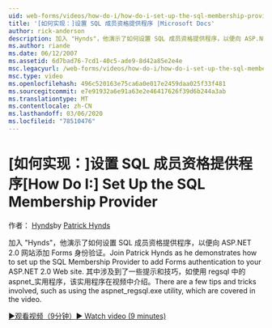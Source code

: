```yaml
---
uid: web-forms/videos/how-do-i/how-do-i-set-up-the-sql-membership-provider
title: '[如何实现：]设置 SQL 成员资格提供程序 |Microsoft Docs'
author: rick-anderson
description: 加入 "Hynds"，他演示了如何设置 SQL 成员资格提供程序，以便向 ASP.NET 2.0 网站添加 Forms 身份验证。 有一些提示 。
ms.author: riande
ms.date: 06/12/2007
ms.assetid: 6d7bad76-7cd1-40c5-ade9-8d42a85e2e4e
msc.legacyurl: /web-forms/videos/how-do-i/how-do-i-set-up-the-sql-membership-provider
msc.type: video
ms.openlocfilehash: 496c520163e75ca6a0e017e2459daa025f33f481
ms.sourcegitcommit: e7e91932a6e91a63e2e46417626f39d6b244a3ab
ms.translationtype: MT
ms.contentlocale: zh-CN
ms.lasthandoff: 03/06/2020
ms.locfileid: "78510476"
---
```

# <a name="how-do-i-set-up-the-sql-membership-provider"></a><span data-ttu-id="99f50-104">[如何实现：]设置 SQL 成员资格提供程序</span><span class="sxs-lookup"><span data-stu-id="99f50-104">[How Do I:] Set Up the SQL Membership Provider</span></span>

<span data-ttu-id="99f50-105">作者： [Hynds](https://twitter.com/patrickhynds)</span><span class="sxs-lookup"><span data-stu-id="99f50-105">by [Patrick Hynds](https://twitter.com/patrickhynds)</span></span>

<span data-ttu-id="99f50-106">加入 "Hynds"，他演示了如何设置 SQL 成员资格提供程序，以便向 ASP.NET 2.0 网站添加 Forms 身份验证。</span><span class="sxs-lookup"><span data-stu-id="99f50-106">Join Patrick Hynds as he demonstrates how to set up the SQL Membership Provider to add Forms authentication to your ASP.NET 2.0 Web site.</span></span> <span data-ttu-id="99f50-107">其中涉及到了一些提示和技巧，如使用 regsql 中的 aspnet\_实用程序，该实用程序在视频中介绍。</span><span class="sxs-lookup"><span data-stu-id="99f50-107">There are a few tips and tricks involved, such as using the aspnet\_regsql.exe utility, which are covered in the video.</span></span>

[<span data-ttu-id="99f50-108">&#9654;观看视频（9分钟）</span><span class="sxs-lookup"><span data-stu-id="99f50-108">&#9654; Watch video (9 minutes)</span></span>](https://channel9.msdn.com/Blogs/ASP-NET-Site-Videos/how-do-i-set-up-the-sql-membership-provider)
